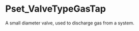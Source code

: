 # Pset_ValveTypeGasTap

A small diameter valve, used to discharge gas from a system.<!-- end of definition -->

